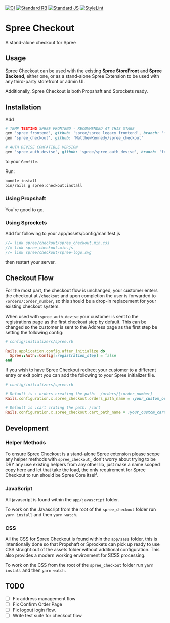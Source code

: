 [![CI](https://github.com/MatthewKennedy/spree_checkout/actions/workflows/ci.yml/badge.svg)](https://github.com/MatthewKennedy/spree_checkout/actions/workflows/ci.yml)
[![Standard RB](https://github.com/MatthewKennedy/spree_checkout/actions/workflows/standardrb.yml/badge.svg)](https://github.com/MatthewKennedy/spree_checkout/actions/workflows/standardrb.yml)
[![Standard JS](https://github.com/MatthewKennedy/spree_checkout/actions/workflows/standardjs.yml/badge.svg)](https://github.com/MatthewKennedy/spree_checkout/actions/workflows/standardjs.yml)
[![StyleLint](https://github.com/MatthewKennedy/spree_checkout/actions/workflows/stylelint.yml/badge.svg)](https://github.com/MatthewKennedy/spree_checkout/actions/workflows/stylelint.yml)

# Spree Checkout

A stand-alone checkout for Spree

## Usage

Spree Checkout can be used with the existing **Spree StoreFront** and **Spree Backend**, either one, or as a stand-alone Spree Extension to be used with
any third-party storefront or admin UI.

Additionally, Spree Checkout is both Propshaft and Sprockets ready.


## Installation

Add
```ruby
# TEMP TESTING SPREE FRONTEND - RECOMMENDED AT THIS STAGE
gem 'spree_frontend', github: 'spree/spree_legacy_frontend', branch: 'feature/use-spree-checkout'
gem 'spree_checkout', github: 'MatthewKennedy/spree_checkout'

# AUTH DEVISE COMPATIBLE VERSION
gem 'spree_auth_devise', github: 'spree/spree_auth_devise', branch: 'feature/prep-for-stand-alone-checkout'
```
to your `Gemfile`.

Run:

```bash
bundle install
bin/rails g spree:checkout:install
```

### Using Propshaft

You're good to go.

### Using Sprockets

Add for following to your app/assets/config/manifest.js
```js
//= link spree/checkout/spree_checkout.min.css
//= link spree_checkout.min.js
//= link spree/checkout/spree-logo.svg
```
then restart your server.


## Checkout Flow

For the most part, the checkout flow is unchanged, your customer enters the checkout at `/checkout`
and upon completion the user is forwarded to `/orders/:order_number`, so this should be a drop-in replacement for
your existing checkout system.

When used with `spree_auth_devise` your customer is sent to the registrations page as the first checkout step by default.
This can be changed so the customer is sent to the Address page as the first step be setting the following config:

```ruby
# config/initializers/spree.rb

Rails.application.config.after_initialize do
  Spree::Auth::Config[:registration_step] = false
end
```

If you wish to have Spree Checkout redirect your customer to a different entry or exit point you can add the following to your Spree initializer file.
```ruby
# config/initializers/spree.rb

# Default is : orders creating the path:  /orders/[:order_number]
Rails.configuration.x.spree_checkout.orders_path_name = :your_custom_order_path_name

# Default is :cart crating the path: /cart
Rails.configuration.x.spree_checkout.cart_path_name = :your_custom_cart_path_name
```

## Development

### Helper Methods
To ensure Spree Checkout is a stand-alone Spree extension please scope any helper methods with `spree_checkout_`
don't worry about trying to be DRY any use existing helpers from any other lib, just make a name scoped copy here and
let that take the load, the only requirement for Spree Checkout to run should be Spree Core itself.

### JavaScript
All javascript is found within the `app/javascript` folder.

To work on the Javascript from the root of the `spree_checkout` folder run `yarn install` and then `yarn watch`.

### CSS
All the CSS for Spree Checkout is found within the `app/sass` folder, this is intentionally done
so that Propshaft or Sprockets can pick up ready to use CSS straight out of the assets folder without additional configuration.
This also provides a modern working environment for SCSS processing.

To work on the CSS from the root of the `spree_checkout` folder run `yarn install` and then `yarn watch`.

## TODO

- [ ] Fix address management flow
- [ ] Fix Confirm Order Page
- [ ] Fix logout login flow.
- [ ] Write test suite for checkout flow

